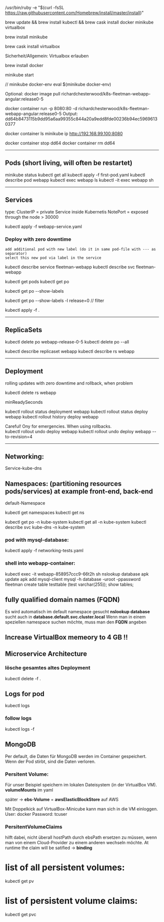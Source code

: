 /usr/bin/ruby -e "$(curl -fsSL https://raw.githubusercontent.com/Homebrew/install/master/install)"

brew update && brew install kubectl && brew cask install docker minikube virtualbox

brew install minikube

brew cask install virtualbox

Sicherheit/Allgemein: Virtualbox erlauben

brew install docker

minikube start




// minikube docker-env
eval $(minikube docker-env)

Optional:
docker image pull richardchesterwood/k8s-fleetman-webapp-angular:release0-5

docker container run -p 8080:80 -d richardchesterwood/k8s-fleetman-webapp-angular:release0-5
Output: dd64b8473115b9dd95a6aa99355c844a20a9edd8fde00236b94ec59696130377

docker container ls
minikube ip
http://192.168.99.100:8080

docker container stop dd64
docker container rm dd64

___________________________________________________________________________

## Pods (short living, will often be restartet)
minikube status
kubectl get all
kubectl apply -f first-pod.yaml
kubectl describe pod webapp
kubectl exec webapp ls
kubectl -it exec webapp sh

___________________________________________________________________________

## Services
type: ClusterIP = private Service inside Kubernetis
      NotePort = exposed through the node > 30000

kubectl apply -f webapp-service.yaml

### Deploy with zero downtime
    add additional pod with new label (do it in same pod-file with --- as separator)
    select this new pod via label in the service

kubectl describe service fleetman-webapp
kubectl describe svc fleetman-webapp

kubectl get pods
kubectl get po

kubectl get po --show-labels

kubectl get po --show-labels -l release=0 // filter

kubectl apply -f .

___________________________________________________________________________

## ReplicaSets
kubectl delete po webapp-release-0-5
kubectl delete po --all  

kubectl describe replicaset webapp
kubectl describe rs webapp
___________________________________________________________________________

## Deployment
rolling updates with zero downtime and rollback, when problem

kubectl delete rs webapp

minReadySeconds

kubectl rollout status deployment webapp
kubectl rollout status deploy webapp
kubectl rollout history deploy webapp

Careful! Ony for emergencies. When using rollbacks.  
kubectl rollout undo deploy webapp
kubectl rollout undo deploy webapp --to-revision=4
___________________________________________________________________________

## Networking:

Service-kube-dns

## Namespaces: (partitioning resources pods/services) at example front-end, back-end

default-Namespace

kubectl get namespaces 
kubectl get ns 

kubectl get po -n kube-system
kubectl get all -n kube-system
kubectl describe svc kube-dns -n kube-system

### pod with mysql-database:
kubectl apply -f networking-tests.yaml

### shell into webapp-container:
kubectl exec -it webapp-858957ccc9-66t2h sh
nslookup database
apk update
apk add mysql-client
mysql -h database -uroot -ppassword fleetman
create table testtable (test varchar(255));
show tables;

## fully qualified domain names (FQDN)
Es wird automatisch im default namespace gesucht
__nslookup database__ sucht auch in __database.default.svc.cluster.local__
Wenn man in einem speziellen namespace suchen möchte, muss man den __FQDN__ angeben

## Increase VirtualBox memeory to 4 GB !!

## Microservice Architecture

### lösche gesamtes altes Deployment
kubectl delete -f .

## Logs for pod
kubectl logs <podname>
### follow logs
kubectl logs -f <podname>

## MongoDB
Per default, die Daten für MongoDB werden im Container gespeichert.
Wenn der Pod stirbt, sind die Daten verloren.

### Persitent Volume:
Für unser Beispiel speichern im lokalen Dateisystem (in der VirtualBox VM).
__volumeMounts__ im yaml

später -> __ebs-Volume__ = __awsElasticBlockStore__ auf AWS

Mit Doppelkick auf VirtualBox-Minicube kann man sich in die VM einloggen.
User: docker
Password: tcuser

### PersitentVolumeClaims
hilft dabei, nicht überall hostPath durch ebsPath ersetzen zu müssen, wenn man von einem Cloud-Provider zu einem anderen wechseln möchte.
At runtime the claim will be satified -> __binding__

# list of all persistent volumes:
kubectl get pv

# list of persistent volume claims:
kubectl get pvc

